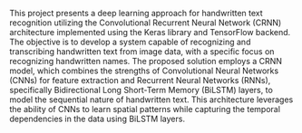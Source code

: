 This project presents a deep learning approach for handwritten text recognition utilizing the Convolutional Recurrent Neural Network (CRNN) architecture implemented using the Keras library and TensorFlow backend. The objective is to develop a system capable of recognizing and transcribing handwritten text from image data, with a specific focus on recognizing handwritten names.
The proposed solution employs a CRNN model, which combines the strengths of Convolutional Neural Networks (CNNs) for feature extraction and Recurrent Neural Networks (RNNs), specifically Bidirectional Long Short-Term Memory (BiLSTM) layers, to model the sequential nature of handwritten text. This architecture leverages the ability of CNNs to learn spatial patterns while capturing the temporal dependencies in the data using BiLSTM layers.
